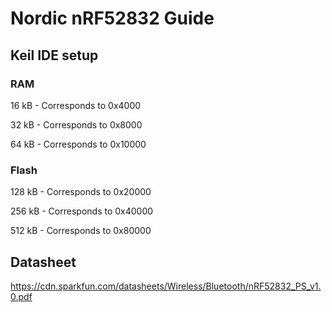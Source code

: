 # Nordic nRF52832 Guide

## Keil IDE setup
### RAM

16 kB - Corresponds to 0x4000

32 kB - Corresponds to 0x8000

64 kB - Corresponds to 0x10000

### Flash

128 kB - Corresponds to 0x20000

256 kB - Corresponds to 0x40000

512 kB - Corresponds to 0x80000


## Datasheet
https://cdn.sparkfun.com/datasheets/Wireless/Bluetooth/nRF52832_PS_v1.0.pdf 
